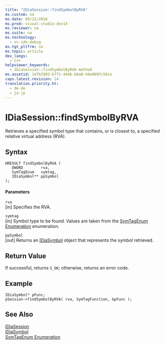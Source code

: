 ```yaml
---
title: "IDiaSession::findSymbolByRVA"
ms.custom: na
ms.date: 09/22/2016
ms.prod: visual-studio-dev14
ms.reviewer: na
ms.suite: na
ms.technology: 
  - vs-ide-debug
ms.tgt_pltfrm: na
ms.topic: article
dev_langs: 
  - C++
helpviewer_keywords: 
  - IDiaSession::findSymbolByRVA method
ms.assetid: 14fb2903-b771-44d6-b0a8-44e0097c58ce
caps.latest.revision: 14
translation.priority.ht: 
  - de-de
  - ja-jp
---
```

# IDiaSession::findSymbolByRVA
Retrieves a specified symbol type that contains, or is closest to, a specified relative virtual address (RVA).  
  
## Syntax  
  
```cpp#  
HRESULT findSymbolByRVA (   
   DWORD        rva,  
   SymTagEnum   symtag,  
   IDiaSymbol** ppSymbol  
);  
```  
  
#### Parameters  
 `rva`  
 [in] Specifies the RVA.  
  
 `symtag`  
 [in] Symbol type to be found. Values are taken from the [SymTagEnum Enumeration](../vs140/symtagenum.md) enumeration.  
  
 `ppSymbol`  
 [out] Returns an [IDiaSymbol](../vs140/idiasymbol.md) object that represents the symbol retrieved.  
  
## Return Value  
 If successful, returns `S_OK`; otherwise, returns an error code.  
  
## Example  
  
```cpp#  
IDiaSymbol* pFunc;  
pSession->findSymbolByRVA( rva, SymTagFunction, &pFunc );  
```  
  
## See Also  
 [IDiaSession](../vs140/idiasession.md)   
 [IDiaSymbol](../vs140/idiasymbol.md)   
 [SymTagEnum Enumeration](../vs140/symtagenum.md)